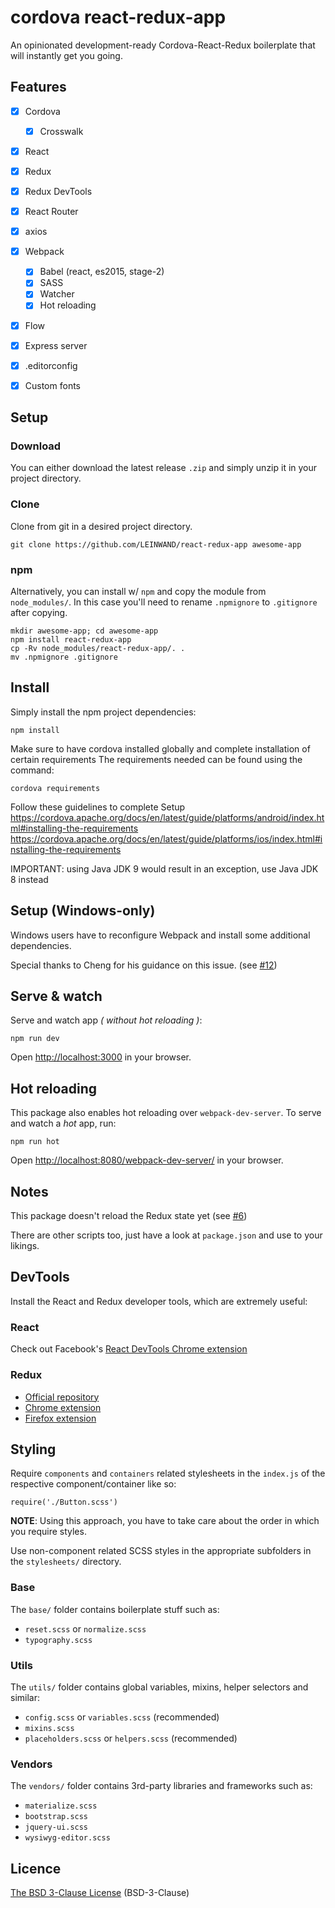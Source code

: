 # cordova react-redux-app

An opinionated development-ready Cordova-React-Redux boilerplate that will instantly get you going.

## Features
* [x] Cordova
  * [x] Crosswalk
* [x] React
* [x] Redux
* [x] Redux DevTools
* [x] React Router
* [x] axios
* [x] Webpack
  * [x] Babel (react, es2015, stage-2)
  * [x] SASS
  * [x] Watcher
  * [x] Hot reloading
* [x] Flow
* [x] Express server
* [x] .editorconfig
* [x] Custom fonts



## Setup

### Download
You can either download the latest release `.zip` and simply unzip it in your project directory.

### Clone

Clone from git in a desired project directory.
```
git clone https://github.com/LEINWAND/react-redux-app awesome-app
```

### npm

Alternatively, you can install w/ `npm` and copy the module from `node_modules/`. In this case you'll need to rename `.npmignore` to `.gitignore` after copying.

```
mkdir awesome-app; cd awesome-app
npm install react-redux-app
cp -Rv node_modules/react-redux-app/. .
mv .npmignore .gitignore
```

## Install
Simply install the npm project dependencies:
```
npm install
```

Make sure to have cordova installed globally and complete installation of certain requirements
The requirements needed can be found using the command:
```
cordova requirements
```

Follow these guidelines to complete Setup  
https://cordova.apache.org/docs/en/latest/guide/platforms/android/index.html#installing-the-requirements  
https://cordova.apache.org/docs/en/latest/guide/platforms/ios/index.html#installing-the-requirements  

IMPORTANT: using Java JDK 9 would result in an exception, use Java JDK 8 instead

## Setup (Windows-only)
Windows users have to reconfigure Webpack and install some additional dependencies.

Special thanks to Cheng for his guidance on this issue. (see [#12](https://github.com/LEINWAND/react-redux-app/issues/12#issuecomment-319654121))


## Serve & watch

Serve and watch app _( without hot reloading )_:
```
npm run dev
```
Open [http://localhost:3000](http://localhost:3000) in your browser.

## Hot reloading
This package also enables hot reloading over `webpack-dev-server`. To serve and watch a _hot_ app, run:
```
npm run hot
```
Open [http://localhost:8080/webpack-dev-server/](http://localhost:8080/webpack-dev-server/) in your browser.

## Notes

This package doesn't reload the Redux state yet (see [#6](https://github.com/LEINWAND/react-redux-app/issues/6))

There are other scripts too, just have a look at `package.json` and use to your likings.

## DevTools

Install the React and Redux developer tools, which are extremely useful:

### React
Check out Facebook's [React DevTools Chrome extension](https://chrome.google.com/webstore/detail/react-developer-tools/)

### Redux
* [Official repository](https://github.com/zalmoxisus/redux-devtools-extension)
* [Chrome extension](https://chrome.google.com/webstore/detail/redux-devtools/)
* [Firefox extension](https://addons.mozilla.org/en-US/firefox/addon/remotedev/)


## Styling
Require `components` and `containers` related stylesheets in the `index.js` of the respective component/container like so:

```es6
require('./Button.scss')
```
**NOTE**: Using this approach, you have to take care about the order in which you require styles.

Use non-component related SCSS styles in the appropriate subfolders in the `stylesheets/` directory.

### Base
The `base/` folder contains boilerplate stuff such as:
* `reset.scss` or `normalize.scss`
* `typography.scss`

### Utils
The `utils/` folder contains global variables, mixins, helper selectors and similar:
* `config.scss` or `variables.scss` (recommended)
* `mixins.scss`
* `placeholders.scss` or `helpers.scss` (recommended)

### Vendors
The `vendors/` folder contains 3rd-party libraries and frameworks such as:
* `materialize.scss`
* `bootstrap.scss`
* `jquery-ui.scss`
* `wysiwyg-editor.scss`


## Licence

[The BSD 3-Clause License](https://opensource.org/licenses/BSD-3-Clause) (BSD-3-Clause)
